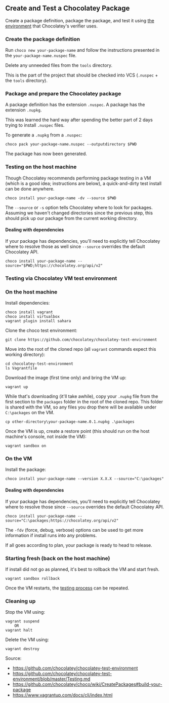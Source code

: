 
## Create and Test a Chocolatey Package ##

Create a package definition, package the package, and test it using [the environment](https://github.com/chocolatey/chocolatey-test-environment) that Chocolatey's verifier uses.


### Create the package definition ###

Run ```choco new your-package-name``` and follow the instructions presented in the ```your-package-name.nuspec``` file.

Delete any unneeded files from the ```tools``` directory.

This is the part of the project that should be checked into VCS (```.nuspec``` + the ```tools``` directory).


### Package and prepare the Chocolatey package ###

A package definition has the extension ```.nuspec```.
A package has the extension ```.nupkg```.

This was learned the hard way after spending the better part of 2 days trying to install ```.nuspec``` files.

To generate a ```.nupkg``` from a ```.nuspec```:
```
choco pack your-package-name.nuspec --outputdirectory $PWD
```

The package has now been generated.


### Testing on the host machine ###

Though Chocolatey recommends performing package testing in a VM (which is a good idea; instructions are below), a quick-and-dirty test install can be done anywhere.

```
choco install your-package-name -dv --source $PWD
```

The ```--source``` or ```-s``` option tells Chocolatey where to look for packages.
Assuming we haven't changed directories since the previous step, this should pick up our package from the current working directory.

#### Dealing with dependencies ####

If your package has dependencies, you'll need to explicitly tell Chocolatey where to resolve those as well since ```--source``` overrides the default Chocolatey API.

```
choco install your-package-name --source="$PWD;https://chocolatey.org/api/v2"
```


### Testing via Chocolatey VM test environment ###

### On the host machine ###

Install dependencies:
```
choco install vagrant
choco install virtualbox
vagrant plugin install sahara
```

Clone the choco test environment:
```
git clone https://github.com/chocolatey/chocolatey-test-environment
```

Move into the root of the cloned repo (all ```vagrant``` commands expect this working directory):
```
cd chocolatey-test-environment
ls Vagrantfile
```

Download the image (first time only) and bring the VM up:
```
vagrant up
```

While that's downloading (it'll take awhile), copy your ```.nupkg``` file from the first section to the ```packages``` folder in the root of the cloned repo.
This folder is shared with the VM, so any files you drop there will be available under ```C:\packages``` on the VM.
```
cp other-directory\your-package-name.0.1.nupkg .\packages
```

Once the VM is up, create a restore point (this should run on the host machine's console, not inside the VM):
```
vagrant sandbox on
```


### On the VM ###

Install the package:
```
choco install your-package-name --version X.X.X --source="C:\packages"
```

#### Dealing with dependencies ####

If your package has dependencies, you'll need to explicitly tell Chocolatey where to resolve those since ```--source``` overrides the default Chocolatey API.
```
choco install your-package-name --source="C:\packages;https://chocolatey.org/api/v2"
```

The ```-fdv``` (force, debug, verbose) options can be used to get more information if install runs into any problems.

If all goes according to plan, your package is ready to head to release.


### Starting fresh (back on the host machine) ###

If install did not go as planned, it's best to rollback the VM and start fresh.
```
vagrant sandbox rollback
```

Once the VM restarts, the [testing process](#on-the-vm) can be repeated.


### Cleaning up ###

Stop the VM using:
```
vagrant suspend
    OR
vagrant halt
```

Delete the VM using:
```
vagrant destroy
```

Source: 
- https://github.com/chocolatey/chocolatey-test-environment
- https://github.com/chocolatey/chocolatey-test-environment/blob/master/Testing.md
- https://github.com/chocolatey/choco/wiki/CreatePackages#build-your-package
- https://www.vagrantup.com/docs/cli/index.html

